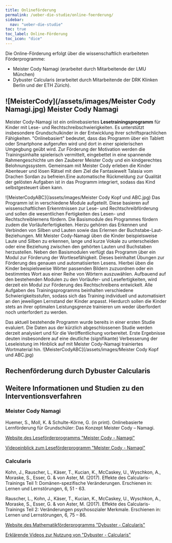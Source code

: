 ```yaml
---
title: Onlineförderung
permalink: /ueber-die-studie/online-foerderung/
sidebar:
  nav: "ueber-die-studie"
toc: true
toc_label: Online-Förderung
toc_icon: "dice"
---
```


Die Online-Förderung erfolgt über die wissenschaftlich erarbeiteten Förderprogramme:
- Meister Cody Namagi (erarbeitet durch Mitarbeitende der LMU München)
- Dybuster Calcularis (erarbeitet durch Mitarbeitende der DRK Klinken Berlin und der ETH Zürich).

## ![MeisterCody](/assets/images/Meister Cody Namagi.jpg) Meister Cody Namagi
Meister Cody-Namagi ist ein onlinebasiertes **Lesetrainingsprogramm** für Kinder mit Lese- und Rechtschreibschwierigkeiten. 
Es unterstützt insbesondere Grundschulkinder in der Entwicklung ihrer schriftsprachlichen Fähigkeiten. 
"Onlinebasiert" bedeutet, dass das Programm über ein Tablett oder Smartphone aufgerufen wird und dort in einer spielerischen Umgegbung geübt wird.
Zur Förderung der Motivation werden die Trainingsinhalte spielerisch vermittelt, eingebettet in eine spannende Rahmengeschichte um den Zauberer Meister Cody und ein kindgerechtes Belohnungssystem. 
Gemeinsam mit Meister Cody erleben die Kinder Abenteuer und lösen Rätsel mit dem Ziel die Fantasiewelt Talasia vom Drachen Sordan zu befreien.Eine automatische Rückmeldung zur Qualität der gelösten Aufgaben ist in das Programm integriert, sodass das Kind selbstgesteuert üben kann.

![MeisterCodyABC](/assets/images/Meister Cody Kopf und ABC.jpg) Das Programm ist in verschiedene Module aufgeteilt. Diese basieren auf wissenschaftlichen Erkenntnissen zur Lese- und Rechtschreibförderung und sollen die wesentlichen Fertigkeiten des Lesen- und Rechtschreiblernens fördern. 
Die Basismodule des Programmes fördern zudem die Vorläuferfertigkeiten. Hierzu gehören das Erkennen und Verbinden von Silben und Lauten sowie das Erlernen der Buchstabe-Laut-Beziehungen. 
Mit Meister Cody-Namagi üben die Kinder beispielsweise Laute und Silben zu erkennen, lange und kurze Vokale zu unterscheiden oder eine Beziehung zwischen den gehörten Lauten und Buchstaben herzustellen. 
Neben den Basismodulen verfügt das Programm über ein Modul zur Förderung der Wortlesefähigkeit. Dieses beinhaltet Übungen zur Förderung des genauen und automatisierten Lesens. 
Hierbei üben die Kinder beispielsweise Wörter passenden Bildern zuzuordnen oder ein bestimmtes Wort aus einer Reihe von Wörtern auszuwählen. 
Aufbauend auf den bestehenden Modulen zu den Vorläufer- und Lesefertigkeiten, wird derzeit ein Modul zur Förderung des Rechtschreibens entwickelt.
Alle Aufgaben des Trainingsprogramms beinhalten verschiedene Schwierigkeitsstufen, sodass sich das Training individuell und automatisiert an den jeweiligen Lernstand der Kinder anpasst. 
Hierdurch sollen die Kinder stets an ihrer optimalen Leistungsgrenze trainieren um weder überfordert noch unterfordert zu werden.

Das aktuell bestehende Programm wurde bereits in einer ersten Studie evaluiert. Die Daten aus der kürzlich abgeschlossenen Studie werden derzeit analysiert und für die Veröffentlichung vorbereitet. 
Erste Ergebnisse deuten insbesondere auf eine deutliche (signifikante) Verbesserung der Leseleistung im Hinblick auf mit Meister Cody-Namagi trainiertes Wortmaterial hin. 
![MeisterCodyABC](/assets/images/Meister Cody Kopf und ABC.jpg)

## Rechenförderung durch Dybuster Calcularis

## Weitere Informationen und Studien zu den Interventionsverfahren

### Meister Cody Namagi
Huemer, S., Moll, K. & Schulte-Körne, G. (in print). Onlinebasierte Lernförderung für Grundschüler: Das Konzept Meister Cody – Namagi.

[Website des Leseförderprogramms "Meister Cody - Namagi"](https://www.meistercody.com/produkte/namagi-legasthenie/)

[Videoeinblick zum Leseförderprogramm "Meister Cody - Namagi"](https://www.youtube.com/watch?v=evtTF3kk1mo)

### Calcularis

Kohn, J., Rauscher, L., Käser, T., Kucian, K., McCaskey, U., Wyschkon, A., Moraske, S., Esser, G. & von Aster, M. (2017). Effekte des Calcularis-Trainings Teil 1: Domänen-spezifische Veränderungen. Erschienen in: Lernen und Lernstörungen, 6, 51 - 63. 

Rauscher, L., Kohn, J., Käser, T., Kucian, K., McCaskey, U., Wyschkon, A., Moraske, S., Esser, G. & von Aster, M. (2017). Effekte des Calcularis-Trainings Teil 2: Veränderungen psychosozialer Merkmale. Erschienen in: Lernen und Lernstörungen, 6, 75 – 86. 

[Website des Mathematikförderprogramms "Dybuster - Calcularis"](https://dybuster.com/de/calcularis/)

[Erklärende Videos zur Nutzung von "Dybuster - Calcularis"](https://dybuster.com/de/home/videos/)

